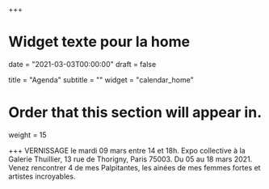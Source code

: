 +++
# Widget texte pour la home

date = "2021-03-03T00:00:00"
draft = false

title = "Agenda"
subtitle = ""
widget = "calendar_home"

# Order that this section will appear in.
weight = 15

+++
VERNISSAGE le mardi 09 mars entre 14 et 18h. Expo collective à la Galerie Thuillier, 13 rue de Thorigny, Paris 75003. Du 05 au 18 mars 2021. Venez rencontrer 4 de mes Palpitantes, les ainées de mes femmes fortes et artistes incroyables.
